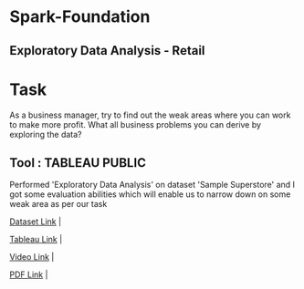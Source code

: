 # Spark-Foundation

## Exploratory Data Analysis - Retail

#                              Task 
As a business manager, try to find out the weak areas where you can
work to make more profit.
What all business problems you can derive by exploring the data?

## Tool : TABLEAU PUBLIC

Performed 'Exploratory Data Analysis' on dataset 'Sample Superstore' and I got some evaluation abilities which will enable us to narrow down on some weak area as per our task





[Dataset Link](https://bit.ly/3i4rbWI)
|



[Tableau Link](https://public.tableau.com/app/profile/kartik.parlikar/viz/superstoresales_16861284301730/profitboard)
|



[Video Link](https://drive.google.com/file/d/1ONQtDBGFIL1Ty6SRpUAGjpcHmNjOZVpH/view?usp=sharing)
|


[PDF Link](https://github.com/kartikparlikar/Spark-Foundation/blob/main/super%20store%20Exploratory%20Data%20Analysis%20Final%20report.pdf)
|




